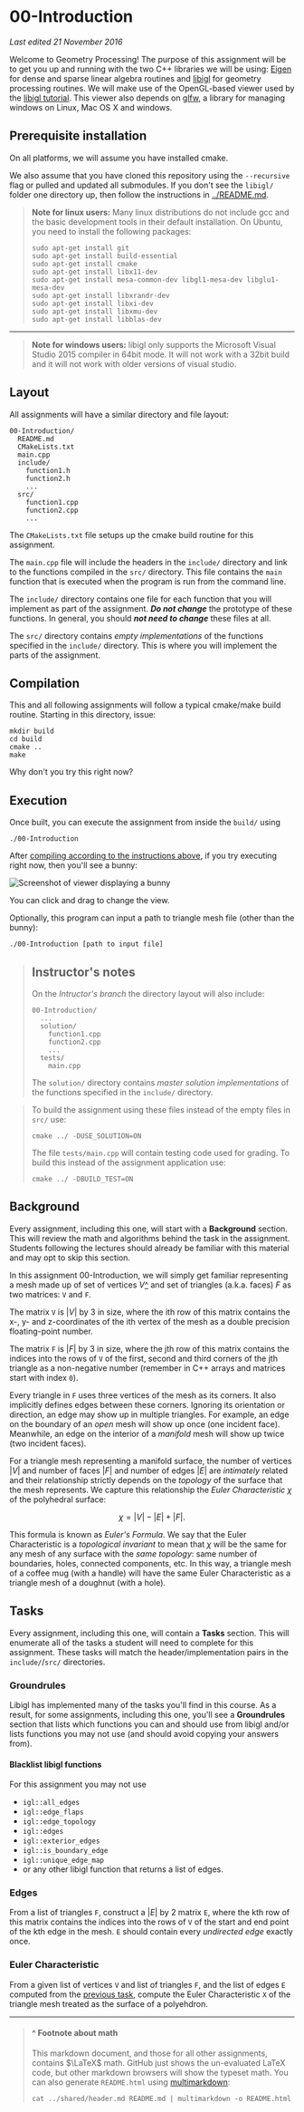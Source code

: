 # 00-Introduction

_Last edited 21 November 2016_

Welcome to Geometry Processing! The purpose of this assignment will be to get
you up and running with the two C++ libraries we will be using:
[Eigen](http://eigen.tuxfamily.org) for dense and sparse linear algebra
routines and [libigl](https://github.com/libigl/libigl) for geometry processing
routines. We will make use of the OpenGL-based viewer used by the [libigl
tutorial](http://libigl.github.io/libigl/tutorial/tutorial.html). This viewer
also depends on [glfw](http://www.glfw.org/download.html), a library for
managing windows on Linux, Mac OS X and windows.

## Prerequisite installation

On all platforms, we will assume you have installed cmake.

We also assume that you have cloned this repository using the `--recursive`
flag or pulled and updated all submodules. If you don't see the `libigl/`
folder one directory up, then follow the instructions in
[../README.md](../README.md).

> **Note for linux users:** Many linux distributions do not include gcc and the
> basic development tools in their default installation. On Ubuntu, you need to
> install the following packages:
>
>     sudo apt-get install git
>     sudo apt-get install build-essential
>     sudo apt-get install cmake
>     sudo apt-get install libx11-dev
>     sudo apt-get install mesa-common-dev libgl1-mesa-dev libglu1-mesa-dev
>     sudo apt-get install libxrandr-dev
>     sudo apt-get install libxi-dev
>     sudo apt-get install libxmu-dev
>     sudo apt-get install libblas-dev

-------------------------------------------------------------------------------

> **Note for windows users:** libigl only supports the Microsoft Visual Studio
> 2015 compiler in 64bit mode. It will not work with a 32bit build and it will
> not work with older versions of visual studio.

## Layout

All assignments will have a similar directory and file layout:

    00-Introduction/
      README.md
      CMakeLists.txt
      main.cpp
      include/
        function1.h
        function2.h
        ...
      src/
        function1.cpp
        function2.cpp
        ...

The `CMakeLists.txt` file setups up the cmake build routine for this
assignment.

The `main.cpp` file will include the headers in the `include/` directory and
link to the functions compiled in the `src/` directory. This file contains the
`main` function that is executed when the program is run from the command line.

The `include/` directory contains one file for each function that you will
implement as part of the assignment. **_Do not change_** the prototype of these
functions. In general, you should **_not need to change_** these files at all.

The `src/` directory contains _empty implementations_ of the functions
specified in the `include/` directory. This is where you will implement the
parts of the assignment.

## Compilation

This and all following assignments will follow a typical cmake/make build
routine. Starting in this directory, issue:

    mkdir build
    cd build
    cmake ..
    make 

Why don't you try this right now?

## Execution

Once built, you can execute the assignment from inside the `build/` using 

    ./00-Introduction

After [compiling according to the instructions above](#compilation), if you try
executing right now, then you'll see a bunny:

![Screenshot of viewer displaying a bunny](../images/bunny-screenshot.jpg)

You can click and drag to change the view.

Optionally, this program can input a path to triangle mesh file (other than the
bunny):

    ./00-Introduction [path to input file]


> ## Instructor's notes
>
> On the _Intructor's branch_ the directory layout will also include:
>
>     00-Introduction/
>       ...
>       solution/
>         function1.cpp
>         function2.cpp
>         ...
>       tests/
>         main.cpp
>
> The `solution/` directory contains _master solution implementations_ of the
> functions specified in the `include/` directory.
 
> To build the assignment using these files instead of the empty files in
> `src/` use:
>
>     cmake ../ -DUSE_SOLUTION=ON
>
> The file `tests/main.cpp` will contain testing code used for grading. To
> build this instead of the assignment application use:
>
>     cmake ../ -DBUILD_TEST=ON
>

## Background

Every assignment, including this one, will start with a **Background** section.
This will review the math and algorithms behind the task in the assignment.
Students following the lectures should already be familiar with this material
and may opt to skip this section.

In this assignment 00-Introduction, we will simply get familiar representing a
mesh made up of set of vertices $V$[^](#footnoteaboutmath) and set of triangles
(a.k.a. faces) $F$ as two matrices: `V` and `F`.

The matrix `V` is $|V|$ by 3 in size, where the ith row of this matrix contains
the x-, y- and z-coordinates of the ith vertex of the mesh as a double
precision floating-point number.

The matrix `F` is $|F|$ by 3 in size, where the jth row of this matrix contains
the indices into the rows of `V` of the first, second and third corners of the
jth triangle as a non-negative number (remember in C++ arrays and matrices
start with index `0`).

Every triangle in `F` uses three vertices of the mesh as its corners. It also
implicitly defines edges between these corners. Ignoring its orientation or
direction, an edge may show up in multiple triangles. For example, an edge on
the boundary of an _open_ mesh will show up once (one incident face).
Meanwhile, an edge on the interior of a _manifold_ mesh will show up twice (two
incident faces). 

For a triangle mesh representing a manifold surface, the number of vertices
$|V|$ and number of faces $|F|$ and number of edges $|E|$ are _intimately_
related and their relationship strictly depends on the _topology_ of the
surface that the mesh represents. We capture this relationship the _Euler
Characteristic_ $χ$ of the polyhedral surface:

$$
χ = |V| - |E| + |F|.
$$

This formula is known as _Euler's Formula_. We say that the Euler
Characteristic is a _topological invariant_ to mean that $χ$ will be the same
for any mesh of any surface with the _same topology_: same number of
boundaries, holes, connected components, etc. In this way, a triangle mesh of a
coffee mug (with a handle) will have the same Euler Characteristic as a
triangle mesh of a doughnut (with a hole).

## Tasks

Every assignment, including this one, will contain a **Tasks** section. This
will enumerate all of the tasks a student will need to complete for this
assignment. These tasks will match the header/implementation pairs in the
`include/`/`src/` directories.

### Groundrules

Libigl has implemented many of the tasks you'll find in this course. As a
result, for some assignments, including this one, you'll see a **Groundrules**
section that lists which functions you can and should use from libigl and/or
lists functions you may not use (and should avoid copying your answers from).

#### Blacklist libigl functions

For this assignment you may not use

 - `igl::all_edges`
 - `igl::edge_flaps`
 - `igl::edge_topology`
 - `igl::edges`
 - `igl::exterior_edges`
 - `igl::is_boundary_edge`
 - `igl::unique_edge_map`
 - or any other libigl function that returns a list of edges.

### Edges 

From a list of triangles `F`, construct a $|E|$ by 2 matrix `E`, where the kth
row of this matrix contains the indices into the rows of `V` of the start and
end point of the kth edge in the mesh. `E` should contain every _undirected
edge_ exactly once. 

### Euler Characteristic

From a given list of vertices `V` and list of triangles `F`, and the list of
edges `E` computed from the [previous task](#edges), compute the Euler
Characteristic `X` of the triangle mesh treated as the surface of a polyehdron.

------------------------------------------------------------------------------

> #### ^ Footnote about math 
>
> This markdown document, and those for all other assignments, contains
> $\LaTeX$ math. GitHub just shows the un-evaluated LaTeX code, but other
> markdown browsers will show the typeset math. You can also generate
> `README.html` using
> [multimarkdown](http://fletcherpenney.net/multimarkdown/):
>
>     cat ../shared/header.md README.md | multimarkdown -o README.html
>
